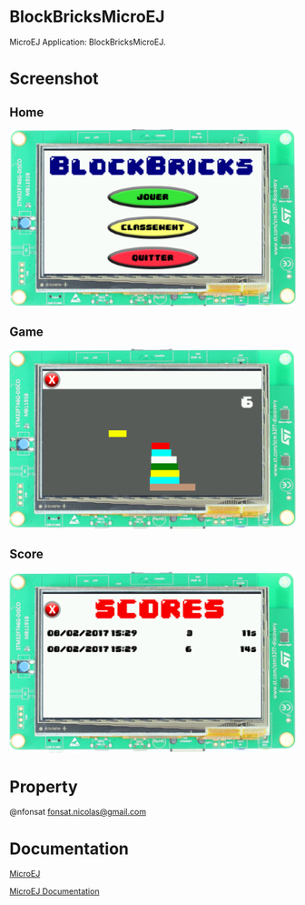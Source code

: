 <!--
	Markdown
-->

# BlockBricksMicroEJ
MicroEJ Application: BlockBricksMicroEJ.

# Screenshot

## Home

![alt text](https://github.com/nFonsat/BlockBricksMicroEJ/blob/master/Screenshot/blockbricks_homepage.png "Home")

## Game

![alt text](https://github.com/nFonsat/BlockBricksMicroEJ/blob/master/Screenshot/blockbricks_game.png "Game")

## Score

![alt text](https://github.com/nFonsat/BlockBricksMicroEJ/blob/master/Screenshot/blockbricks_score.png "Score")


# Property
@nfonsat <fonsat.nicolas@gmail.com>

# Documentation

[MicroEJ](http://www.microej.com/)

[MicroEJ Documentation](http://developer.microej.com/index.php)

